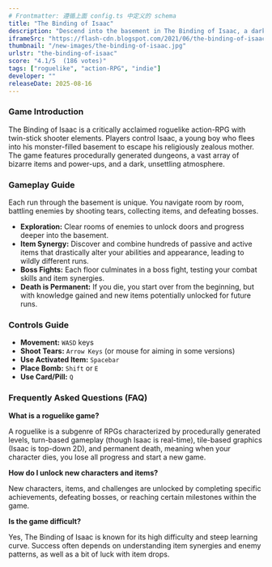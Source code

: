 ```yaml
---
# Frontmatter: 遵循上面 config.ts 中定义的 schema
title: "The Binding of Isaac"
description: "Descend into the basement in The Binding of Isaac, a dark and challenging roguelike action-RPG. Battle grotesque creatures, collect bizarre power-ups, and explore procedurally generated dungeons. Each run is unique, offering endless replayability as you uncover the secrets of Isaac's twisted world."
iframeSrc: "https://flash-cdn.blogspot.com/2021/06/the-binding-of-isaac.html"
thumbnail: "/new-images/the-binding-of-isaac.jpg"
urlstr: "the-binding-of-isaac"
score: "4.1/5  (186 votes)"
tags: ["roguelike", "action-RPG", "indie"]
developer: ""
releaseDate: 2025-08-16
---
```


### Game Introduction

The Binding of Isaac is a critically acclaimed roguelike action-RPG with twin-stick shooter elements. Players control Isaac, a young boy who flees into his monster-filled basement to escape his religiously zealous mother. The game features procedurally generated dungeons, a vast array of bizarre items and power-ups, and a dark, unsettling atmosphere.

### Gameplay Guide

Each run through the basement is unique. You navigate room by room, battling enemies by shooting tears, collecting items, and defeating bosses.
- **Exploration:** Clear rooms of enemies to unlock doors and progress deeper into the basement.
- **Item Synergy:** Discover and combine hundreds of passive and active items that drastically alter your abilities and appearance, leading to wildly different runs.
- **Boss Fights:** Each floor culminates in a boss fight, testing your combat skills and item synergies.
- **Death is Permanent:** If you die, you start over from the beginning, but with knowledge gained and new items potentially unlocked for future runs.

### Controls Guide

- **Movement:** `WASD` keys
- **Shoot Tears:** `Arrow Keys` (or mouse for aiming in some versions)
- **Use Activated Item:** `Spacebar`
- **Place Bomb:** `Shift` or `E`
- **Use Card/Pill:** `Q`

### Frequently Asked Questions (FAQ)

**What is a roguelike game?**

A roguelike is a subgenre of RPGs characterized by procedurally generated levels, turn-based gameplay (though Isaac is real-time), tile-based graphics (Isaac is top-down 2D), and permanent death, meaning when your character dies, you lose all progress and start a new game.

**How do I unlock new characters and items?**

New characters, items, and challenges are unlocked by completing specific achievements, defeating bosses, or reaching certain milestones within the game.

**Is the game difficult?**

Yes, The Binding of Isaac is known for its high difficulty and steep learning curve. Success often depends on understanding item synergies and enemy patterns, as well as a bit of luck with item drops.

